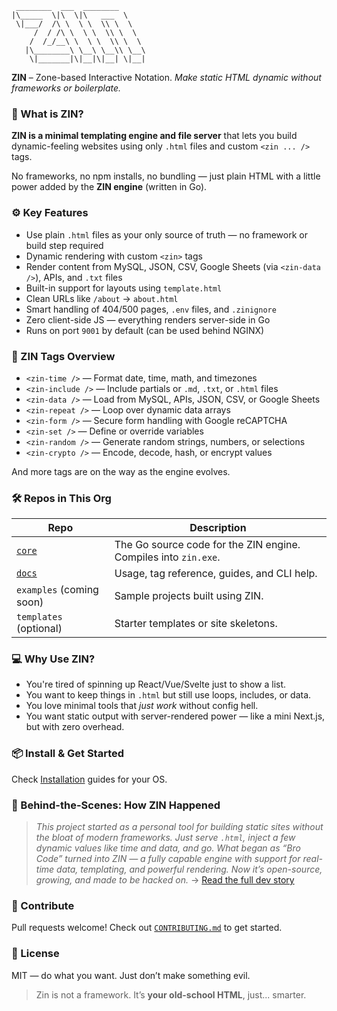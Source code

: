 
```
 ________  ___  ________      
|\_____  \|\  \|\   ___  \    
 \|___/  /\ \  \ \  \\ \  \   
     /  / /\ \  \ \  \\ \  \  
    /  /_/__\ \  \ \  \\ \  \ 
   |\________\ \__\ \__\\ \__\
    \|_______|\|__|\|__| \|__|

```

**ZIN** – Zone-based Interactive Notation.
*Make static HTML dynamic without frameworks or boilerplate.*

### 🧠 What is ZIN?

**ZIN is a minimal templating engine and file server** that lets you build dynamic-feeling websites using only `.html` files and custom `<zin ... />` tags.

No frameworks, no npm installs, no bundling — just plain HTML with a little power added by the **ZIN engine** (written in Go).

### ⚙️ Key Features

* Use plain `.html` files as your only source of truth — no framework or build step required
* Dynamic rendering with custom `<zin>` tags
* Render content from MySQL, JSON, CSV, Google Sheets (via `<zin-data />`), APIs, and `.txt` files
* Built-in support for layouts using `template.html`
* Clean URLs like `/about` → `about.html`
* Smart handling of 404/500 pages, `.env` files, and `.zinignore`
* Zero client-side JS — everything renders server-side in Go
* Runs on port `9001` by default (can be used behind NGINX)

### 🔖 ZIN Tags Overview

* `<zin-time />` — Format date, time, math, and timezones
* `<zin-include />` — Include partials or `.md`, `.txt`, or `.html` files
* `<zin-data />` — Load from MySQL, APIs, JSON, CSV, or Google Sheets
* `<zin-repeat />` — Loop over dynamic data arrays
* `<zin-form />` — Secure form handling with Google reCAPTCHA
* `<zin-set />` — Define or override variables
* `<zin-random />` — Generate random strings, numbers, or selections
* `<zin-crypto />` — Encode, decode, hash, or encrypt values

And more tags are on the way as the engine evolves.

### 🛠️ Repos in This Org

| Repo                                         | Description                                                     |
| -------------------------------------------- | --------------------------------------------------------------- |
| [`core`](https://github.com/zin-engine/core) | The Go source code for the ZIN engine. Compiles into `zin.exe`. |
| [`docs`](https://github.com/zin-engine/docs) | Usage, tag reference, guides, and CLI help.                     |
| `examples` (coming soon)                     | Sample projects built using ZIN.                                |
| `templates` (optional)                       | Starter templates or site skeletons.                            |


### 💻 Why Use ZIN?

* You're tired of spinning up React/Vue/Svelte just to show a list.
* You want to keep things in `.html` but still use loops, includes, or data.
* You love minimal tools that *just work* without config hell.
* You want static output with server-rendered power — like a mini Next.js, but with zero overhead.

### 📦 Install & Get Started

Check [Installation](https://github.com/zin-engine/docs/tree/main/Installation) guides for your OS.


### 🤘 Behind-the-Scenes: How ZIN Happened

> *This project started as a personal tool for building static sites without the bloat of modern frameworks. Just serve `.html`, inject a few dynamic values like time and data, and go.
> What began as “Bro Code” turned into ZIN — a fully capable engine with support for real-time data, templating, and powerful rendering.
> Now it’s open-source, growing, and made to be hacked on.*
> → [Read the full dev story](../All-About-Zin.md)


### 🤝 Contribute

Pull requests welcome!
Check out [`CONTRIBUTING.md`](../CONTRIBUTING.md) to get started.


### 📄 License

MIT — do what you want. Just don’t make something evil.


> Zin is not a framework.
> It’s **your old-school HTML**, just... smarter.
